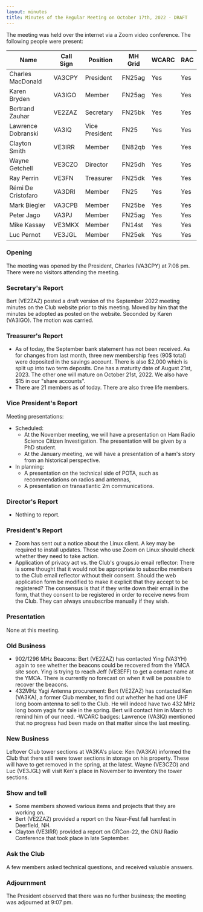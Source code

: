 ```yaml
---
layout: minutes
title: Minutes of the Regular Meeting on October 17th, 2022 - DRAFT
---
```

The meeting was held over the internet via a Zoom video conference.
The following people were present:

| Name                   | Call Sign  | Position         | MH Grid | WCARC | RAC |
|------------------------|------------|------------------|---------|-------|-----|
| Charles MacDonald      | VA3CPY     | President        | FN25ag  | Yes   | Yes |
| Karen Bryden           | VA3IGO     | Member           | FN25ag  | Yes   | Yes |
| Bertrand Zauhar        | VE2ZAZ     | Secretary        | FN25bk  | Yes   | Yes |
| Lawrence Dobranski     | VA3IQ      | Vice President   | FN25    | Yes   | Yes |
| Clayton Smith          | VE3IRR     | Member           | EN82qb  | Yes   | Yes |
| Wayne Getchell         | VE3CZO     | Director         | FN25dh  | Yes   | Yes |
| Ray Perrin             | VE3FN      | Treasurer        | FN25dk  | Yes   | Yes |
| Rémi De Cristofaro     | VA3DRI     | Member           | FN25    | Yes   | Yes |
| Mark Biegler           | VA3CPB     | Member           | FN25be  | Yes   | Yes |
| Peter Jago             | VA3PJ      | Member           | FN25ag  | Yes   | Yes |
| Mike Kassay            | VE3MKX     | Member           | FN14st  | Yes   | Yes |
| Luc Pernot             | VE3JGL     | Member           | FN25ek  | Yes   | Yes |


### Opening
The meeting was opened by the President, Charles (VA3CPY) at 7:08 pm.
There were no visitors attending the meeting.

### Secretary's Report
Bert (VE2ZAZ) posted a draft version of the September 2022 meeting minutes on the Club website prior to this meeting. Moved by him that the minutes be adopted as posted on the website. Seconded by Karen (VA3IGO). The motion was carried.

### Treasurer's Report
- As of today, the September bank statement has not been received. As for changes from last month, three new membership fees (90$ total) were deposited in the savings account. There is also $2,000 which is split up into two term deposits. One has a maturity date of August 21st, 2023. The other one will mature on October 21st, 2022. We also have $15 in our "share accounts".
- There are 21 members as of today. There are also three life members.

### Vice President's Report
Meeting presentations:
- Scheduled:
   - At the November meeting, we will have a presentation on Ham Radio Science Citizen Investigation. The presentation will be given by a PhD student.
   - At the January meeting, we will have a presentation of a ham's story from an historical perspective.
- In planning:
   - A presentation on the technical side of POTA, such as recommendations on radios and antennas,
   - A presentation on transatlantic 2m communications.

### Director's Report
- Nothing to report.

### President's Report
- Zoom has sent out a notice about the Linux client. A key may be required to install updates. Those who use Zoom on Linux should check whether they need to take action.
- Application of privacy act vs. the Club's groups.io email reflector:  There is some thought that it would not be appropriate to subscribe members to the Club email reflector without their consent. Should the web application form be modified to make it explicit that they accept to be registered? The consensus is that if they write down their email in the form, that they consent to be registered in order to receive news from the Club. They can always unsubscribe manually if they wish.

### Presentation
None at this meeting.

### Old Business
- 902/1296 MHz Beacons: Bert (VE2ZAZ) has contacted Ying (VA3YH) again to see whether the beacons could be recovered from the YMCA site soon. Ying is trying to reach Jeff (VE3EFF) to get a contact name at the YMCA. There is currently no forecast on when it will be possible to recover the beacons.
- 432MHz Yagi Antenna procurement: Bert (VE2ZAZ) has contacted Ken (VA3KA), a former Club member, to find out whether he had one UHF long boom antenna to sell to the Club. He will indeed have two 432 MHz long boom yagis for sale in the spring. Bert will contact him in March to remind him of our need.
-WCARC badges: Lawrence (VA3IQ) mentioned that no progress had been made on that matter since the last meeting.

### New Business
Leftover Club tower sections at VA3KA's place: Ken (VA3KA) informed the Club that there still were tower sections in storage on his property. These will have to get removed in the spring, at the latest. Wayne (VE3CZO) and Luc (VE3JGL) will visit Ken's place in November to inventory the tower sections.

### Show and tell
- Some members showed various items and projects that they are working on.
- Bert (VE2ZAZ) provided a report on the Near-Fest fall hamfest in Deerfield, NH.
- Clayton (VE3IRR) provided a report on GRCon-22, the GNU Radio Conference that took place in late September.

### Ask the Club
A few members asked technical questions, and received valuable answers.

### Adjournment
The President observed that there was no further business; the meeting was adjourned at 9:07 pm.
